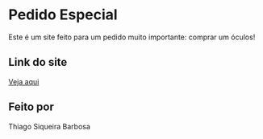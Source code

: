 # Pedido Especial

Este é um site feito para um pedido muito importante: comprar um óculos!

## Link do site

[Veja aqui](https://brsetemeia123.github.io/Pedido-Especial/)

## Feito por

Thiago Siqueira Barbosa
